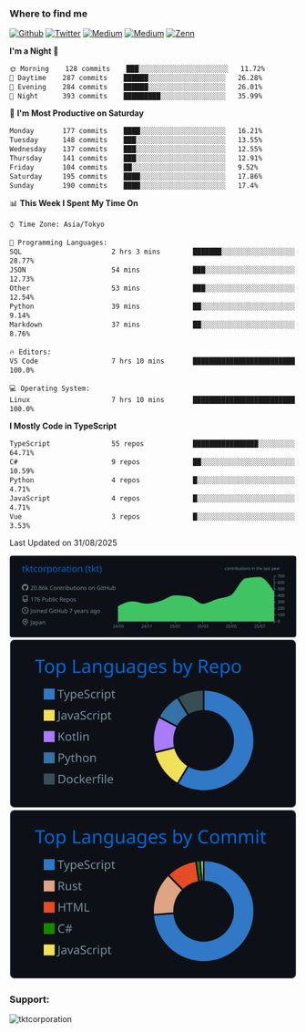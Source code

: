 <!-- <p align="left"> <img src="https://komarev.com/ghpvc/?username=tktcorporation&label=Profile%20views&color=0e75b6&style=flat" alt="tktcorporation" /> </p> -->

<h3>Where to find me</h3>
<p>
<a href="https://github.com/tktcorporation" target="_blank"><img alt="Github" src="https://img.shields.io/badge/GitHub-%2312100E.svg?&style=for-the-badge&logo=Github&logoColor=white" /></a>
<a href="https://twitter.com/tktcorporation" target="_blank"><img alt="Twitter" src="https://img.shields.io/badge/twitter-%231DA1F2.svg?&style=for-the-badge&logo=twitter&logoColor=white" /></a>
<a href="https://www.linkedin.com/in/tktcorporation" target="_blank"><img alt="Medium" src="https://img.shields.io/badge/linkdin-0a66c2.svg?&style=for-the-badge&logo=linkedin&logoColor=white" /></a>
<a href="https://qiita.com/tktcorporation" target="_blank"><img alt="Medium" src="https://img.shields.io/badge/qiita-55C500.svg?&style=for-the-badge&logo=qiita&logoColor=white" /></a>
<a href="https://zenn.dev/tktcorporation" target="_blank"><img alt="Zenn" src="https://img.shields.io/badge/Zenn-3EA8FF.svg?&style=for-the-badge&logo=Zenn&logoColor=white" /></a>
</p>
  
<!--START_SECTION:waka-->
**I'm a Night 🦉** 

```text
🌞 Morning    128 commits    ███░░░░░░░░░░░░░░░░░░░░░░   11.72% 
🌆 Daytime    287 commits    ██████░░░░░░░░░░░░░░░░░░░   26.28% 
🌃 Evening    284 commits    ██████░░░░░░░░░░░░░░░░░░░   26.01% 
🌙 Night      393 commits    █████████░░░░░░░░░░░░░░░░   35.99%

```
📅 **I'm Most Productive on Saturday** 

```text
Monday       177 commits    ████░░░░░░░░░░░░░░░░░░░░░   16.21% 
Tuesday      148 commits    ███░░░░░░░░░░░░░░░░░░░░░░   13.55% 
Wednesday    137 commits    ███░░░░░░░░░░░░░░░░░░░░░░   12.55% 
Thursday     141 commits    ███░░░░░░░░░░░░░░░░░░░░░░   12.91% 
Friday       104 commits    ██░░░░░░░░░░░░░░░░░░░░░░░   9.52% 
Saturday     195 commits    ████░░░░░░░░░░░░░░░░░░░░░   17.86% 
Sunday       190 commits    ████░░░░░░░░░░░░░░░░░░░░░   17.4%

```


📊 **This Week I Spent My Time On** 

```text
⌚︎ Time Zone: Asia/Tokyo

💬 Programming Languages: 
SQL                      2 hrs 3 mins        ███████░░░░░░░░░░░░░░░░░░   28.77% 
JSON                     54 mins             ███░░░░░░░░░░░░░░░░░░░░░░   12.73% 
Other                    53 mins             ███░░░░░░░░░░░░░░░░░░░░░░   12.54% 
Python                   39 mins             ██░░░░░░░░░░░░░░░░░░░░░░░   9.14% 
Markdown                 37 mins             ██░░░░░░░░░░░░░░░░░░░░░░░   8.76%

🔥 Editors: 
VS Code                  7 hrs 10 mins       █████████████████████████   100.0%

💻 Operating System: 
Linux                    7 hrs 10 mins       █████████████████████████   100.0%

```

**I Mostly Code in TypeScript** 

```text
TypeScript               55 repos            ████████████████░░░░░░░░░   64.71% 
C#                       9 repos             ██░░░░░░░░░░░░░░░░░░░░░░░   10.59% 
Python                   4 repos             █░░░░░░░░░░░░░░░░░░░░░░░░   4.71% 
JavaScript               4 repos             █░░░░░░░░░░░░░░░░░░░░░░░░   4.71% 
Vue                      3 repos             █░░░░░░░░░░░░░░░░░░░░░░░░   3.53%

```



 Last Updated on 31/08/2025
<!--END_SECTION:waka-->

[![](https://raw.githubusercontent.com/tktcorporation/tktcorporation/master/profile-summary-card-output/github_dark/0-profile-details.svg)](https://github.com/vn7n24fzkq/github-profile-summary-cards)
[![](https://raw.githubusercontent.com/tktcorporation/tktcorporation/master/profile-summary-card-output/github_dark/1-repos-per-language.svg)](https://github.com/vn7n24fzkq/github-profile-summary-cards) [![](https://raw.githubusercontent.com/tktcorporation/tktcorporation/master/profile-summary-card-output/github_dark/2-most-commit-language.svg)](https://github.com/vn7n24fzkq/github-profile-summary-cards)

<h3 align="left">Support:</h3>
<p><a href="https://www.buymeacoffee.com/tktcorporation"> <img align="left" src="https://cdn.buymeacoffee.com/buttons/v2/default-yellow.png" height="50" width="210" alt="tktcorporation" /></a></p><br><br>
